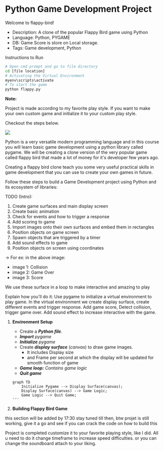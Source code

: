 # Python Game Development Project
Welcome to flappy-bird!
- Description: A clone of the popular Flappy Bird game using Python
- Language: Python, PYGAME 
- DB: Game Score is store on Local storage.
- Tags: Game development, Python

Instructions to Run
```bash
# Open cmd prompt and go to file directory
cd [file location]
# Activating the Virtual Environment
myenv\scripts\activate
# To start the game
python flappy.py
````

**Note:**

Project is made according to my favorite play style. If you want to make your own custom game and initialize it to your custom play style. 

Checkout the steps below.

![](img/flappybird.JPG)

Python is a very versatile modern programming language and in this course you will learn basic game development using a python library called pygame.  We will be creating a clone version of the very popular game called flappy bird that made a lot of money for  it's developer few years ago.

Creating a flappy bird clone teach you some very useful practical skills in game development that you can use to create your own games in future.

Follow these steps to build a Game Development project using Python and its ecosystem of libraries:

TODO (Intro):
1. Create game surfaces and main display screen
2. Create basic animation
3. Check for events and how to trigger a response
4. Add scoring to game
5. Import images  onto their own surfaces and embed them in rectangles
6. Position objects on game screen
7. Spawn objects that are triggered by a timer
8. Add sound effects to game
9. Position objects on screen using coordinates

-> For ex: in the above image: 
- image 1: Collision 
- image 2: Game Over
- image 3: Score

We use these surface in a loop to make interactive and amazing to play

Explain how you'll do it:
Use pygame to initialize a virtual environment to play game.
In the virtual environment we create display surface, create different events and trigger response.
Add game score, Detect collision, trigger game over.
Add sound effect to increase interactive with the game.

1. **Environment Setup**
    - Create a ***Python file***. 
    - ***Import*** *pygame*
    - ***Initialize*** *pygame*
    - Create ***display surface*** (*canvas*) to draw game images.
        - It includes Display size
        - and Frame per second at which the display will be updated for smooth function of game 
    - ***Game loop:*** *Contains game logic*
    - ***Quit game***

    ```mermaid
    graph TD
        Initialize Pygame --> Display Surface(canvas);
        Display Surface(canvas) --> Game Logic;
        Game Logic --> Quit Game;
    '''
2. **Building Flappy Bird Game**

this section will be added by 17:30 stay tuned till then, btw projet is still working, give it a go and see if you can crack the code on how to build this

Project is completed customize it to your favorite playing style, like I did. All u need to do it change timeframe to increase speed difficulties. or you can change the soundboard attach to your liking.
